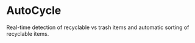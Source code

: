 # AutoCycle
Real-time detection of recyclable vs trash items and automatic sorting of recyclable items.
